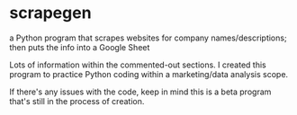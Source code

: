 # scrapegen
a Python program that scrapes websites for company names/descriptions; then puts the info into a Google Sheet

Lots of information within the commented-out sections. I created this program to practice Python coding within a marketing/data analysis scope. 

If there's any issues with the code, keep in mind this is a beta program that's still in the process of creation. 
